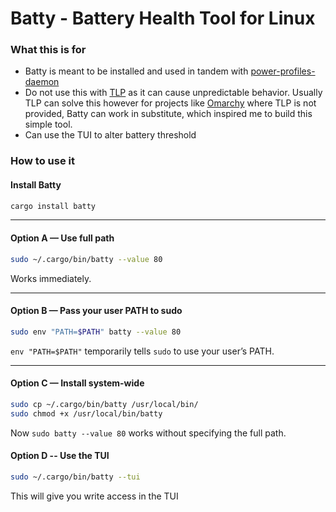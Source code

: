 # Batty - Battery Health Tool for Linux

### What this is for
- Batty is meant to be installed and used in tandem with [power-profiles-daemon](https://gitlab.freedesktop.org/upower/power-profiles-daemon)
- Do not use this with [TLP](https://github.com/linrunner/TLP) as it can cause unpredictable behavior. Usually TLP can solve this however for projects like [Omarchy](https://github.com/basecamp/omarchy) where TLP is not provided, Batty can work in substitute, which inspired me to build this simple tool.
- Can use the TUI to alter battery threshold

### How to use it

#### Install Batty

```bash
cargo install batty
```
---

#### Option A — Use full path

```bash
sudo ~/.cargo/bin/batty --value 80
```

Works immediately.

---

#### Option B — Pass your user PATH to sudo

```bash
sudo env "PATH=$PATH" batty --value 80
```

`env "PATH=$PATH"` temporarily tells `sudo` to use your user’s PATH.

---

#### Option C — Install system-wide

```bash
sudo cp ~/.cargo/bin/batty /usr/local/bin/
sudo chmod +x /usr/local/bin/batty
```

Now `sudo batty --value 80` works without specifying the full path.

#### Option D -- Use the TUI

```bash
sudo ~/.cargo/bin/batty --tui
```

This will give you write access in the TUI
